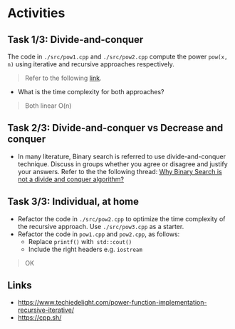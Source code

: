 # Activities

## Task 1/3: Divide-and-conquer

The code in `./src/pow1.cpp` and `./src/pow2.cpp` compute the power `pow(x, n)` using iterative and recursive approaches respectively.

> Refer to the following [link](https://www.techiedelight.com/power-function-implementation-recursive-iterative/).

- What is the time complexity for both approaches?
> Both linear O(n) 

## Task 2/3: Divide-and-conquer vs Decrease and conquer

- In many literature, Binary search is referred to use divide-and-conquer technique. Discuss in groups whether you agree or disagree and justify your answers. Refer to the the following thread: [Why Binary Search is not a divide and conquer algorithm?](https://stackoverflow.com/questions/8850447/why-is-binary-search-a-divide-and-conquer-algorithm)

## Task 3/3: Individual, at home

- Refactor the code in `./src/pow2.cpp` to optimize the time complexity of the recursive approach. Use `./src/pow3.cpp` as a starter.
- Refactor the code in `pow1.cpp` and `pow2.cpp`, as follows:
  - Replace `printf()` with` std::cout()`
  - Include the right headers e.g. `iostream`
> OK
## Links

- https://www.techiedelight.com/power-function-implementation-recursive-iterative/
- https://cpp.sh/
